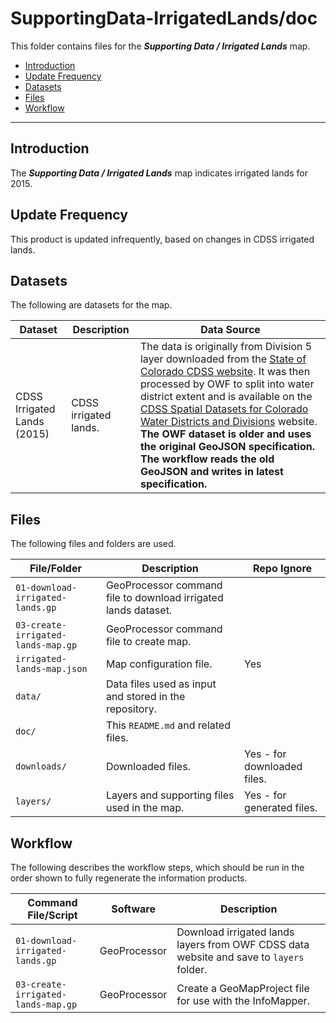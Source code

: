 # SupportingData-IrrigatedLands/doc #

This folder contains files for the ***Supporting Data / Irrigated Lands*** map.

* [Introduction](#introduction)
* [Update Frequency](#update-frequency)
* [Datasets](#datasets)
* [Files](#files)
* [Workflow](#workflow)

-----------------------------

## Introduction ##

The ***Supporting Data / Irrigated Lands*** map indicates irrigated lands for 2015.

## Update Frequency ##

This product is updated infrequently, based on changes in CDSS irrigated lands.

## Datasets ##

The following are datasets for the map.

| **Dataset** | **Description** | **Data Source** |
| -- | -- | -- |
| CDSS Irrigated Lands (2015) | CDSS irrigated lands. | The data is originally from Division 5 layer downloaded from the [State of Colorado CDSS website](https://www.colorado.gov/pacific/cdss/gis-data-category).  It was then processed by OWF to split into water district extent and is available on the [CDSS Spatial Datasets for Colorado Water Districts and Divisions](http://data.openwaterfoundation.org/co/cdss-data-spatial-bybasin/) website.  **The OWF dataset is older and uses the original GeoJSON specification.  The workflow reads the old GeoJSON and writes in latest specification.** |

## Files ##

The following files and folders are used.

| **File/Folder** | **Description** | **Repo Ignore** |
| -- | -- | -- |
| `01-download-irrigated-lands.gp` | GeoProcessor command file to download irrigated lands dataset. | |
| `03-create-irrigated-lands-map.gp` | GeoProcessor command file to create map. | |
| `irrigated-lands-map.json` | Map configuration file. | Yes |
| `data/` | Data files used as input and stored in the repository. | |
| `doc/` | This `README.md` and related files. | |
| `downloads/` | Downloaded files. | Yes - for downloaded files. |
| `layers/` | Layers and supporting files used in the map. | Yes - for generated files. |

## Workflow ##

The following describes the workflow steps, which should be run in the order shown to fully regenerate the information products.

| **Command File/Script** | **Software** | **Description** |
| -- | -- | -- |
| `01-download-irrigated-lands.gp` | GeoProcessor | Download irrigated lands layers from OWF CDSS data website and save to `layers` folder. |
| `03-create-irrigated-lands-map.gp` | GeoProcessor | Create a GeoMapProject file for use with the InfoMapper. |

